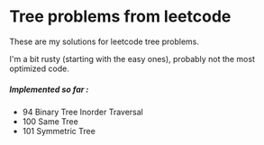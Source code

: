 # Tree problems from leetcode

These are my solutions for leetcode tree problems.

I'm a bit rusty (starting with the easy ones), probably not the most optimized code.


##### Implemented so far :

- 94  Binary Tree Inorder Traversal
- 100 Same Tree
- 101 Symmetric Tree